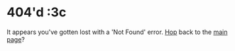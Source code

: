 # 404'd :3c

It appears you've gotten lost with a 'Not Found' error. [Hop](/frog) back to the [main page](/)?
